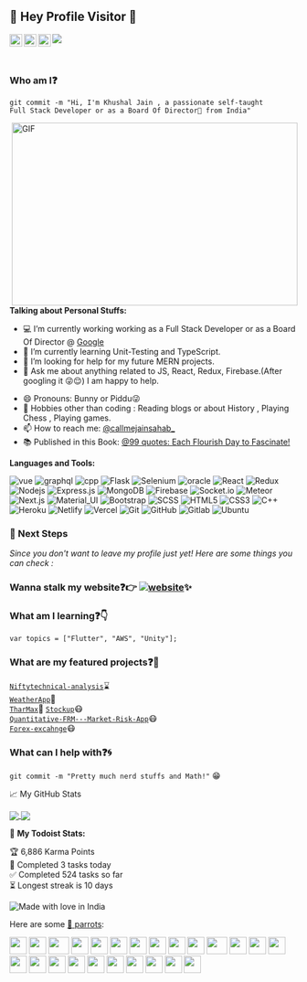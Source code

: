 ## :rainbow: Hey Profile Visitor :eyes:
<a href="https://github.com/85599">
  <img align="left" alt="Khushal Jain" width="22px" src="https://raw.githubusercontent.com/peterthehan/peterthehan/master/assets/github.svg" />
</a>
</a>
<a href="https://www.facebook.com/khushal.jain.31542">
  <img align="left" alt="Khushal's Facebook" width="22px" src="https://raw.githubusercontent.com/peterthehan/peterthehan/master/assets/facebook.svg" />
</a>
<a href="https://www.youtube.com/channel/UCW1KnyyxhYQ-SVtTYZLKoNw">
  <img align="left" alt="Khushal's Youtube" width="22px" src="https://raw.githubusercontent.com/peterthehan/peterthehan/master/assets/youtube.svg" />
</a>


![](https://visitor-badge.glitch.me/badge?page_id=85599.85599)

<br />

### Who am I:question: 
<code>git commit -m "Hi, I'm Khushal Jain , a passionate self-taught Full Stack Developer or as a Board Of Director🚀 from India"</code>


  <img align="right" alt="GIF" src="https://github.com/abhisheknaiidu/abhisheknaiidu/blob/master/code.gif?raw=true" width="500" height="320" />
  
**Talking about Personal Stuffs:**

- 💻 I’m currently working working as a Full Stack Developer or as a Board Of Director @ [Google](https://www.google.com/)
- 🌱 I’m currently learning Unit-Testing and TypeScript.
- 🤔 I’m looking for help for my future MERN projects.
- 💬 Ask me about anything related to JS, React, Redux, Firebase.(After googling it 😜😌) I am happy to help.
<!--- ⚡️ Fun-Fact: I sleep at 6am 🙃. -->
- 😄 Pronouns: Bunny or Piddu😜
- 🎿 Hobbies other than coding : Reading blogs or about History , Playing Chess , Playing games.
- 📫 How to reach me: [@callmejainsahab_](https://www.instagram.com/callmejainsahab_/) 
- 📚  Published in this Book: [@99 quotes: Each Flourish Day to Fascinate!](https://www.amazon.com/99-quotes-Each-Flourish-Fascinate-ebook/dp/B08HSC46XT/ref=sr_1_1?currency=INR&dchild=1&keywords=chandani%20thanki&language=en_US&qid=1612003610&sr=8-1)

**Languages and Tools:**  

![vue](https://img.shields.io/badge/-React-black?style=flat-square&logo=vue)
![graphql](https://img.shields.io/badge/-React-black?style=flat-square&logo=graphql)
![cpp](https://img.shields.io/badge/-React-black?style=flat-square&logo=cpp)
![Flask](https://img.shields.io/badge/-React-black?style=flat-square&logo=Flask)
![Selenium](https://img.shields.io/badge/-React-black?style=flat-square&logo=selenium)
![oracle](https://img.shields.io/badge/-React-black?style=flat-square&logo=oracle)
![React](https://img.shields.io/badge/-React-black?style=flat-square&logo=react)
![Redux](https://img.shields.io/badge/-Redux-black?style=flat-square&logo=Redux)
![Nodejs](https://img.shields.io/badge/-Nodejs-black?style=flat-square&logo=Node.js)
![Express.js](https://img.shields.io/badge/-Express-black?style=flat-square&logo=expressjs)
![MongoDB](https://img.shields.io/badge/-MongoDB-black?style=flat-square&logo=mongodb)
![Firebase](https://img.shields.io/badge/-Firebase-black?style=flat-square&logo=Firebase)
![Socket.io](https://img.shields.io/badge/-Socket-black?style=flat-square&logo=socket.io)
![Meteor](https://img.shields.io/badge/-Meteor-black?style=flat-square&logo=Meteor)
![Next.js](https://img.shields.io/badge/-Next-black?style=flat-square&logo=Next.js)
![Material_UI](https://img.shields.io/badge/-Material_UI-black?style=flat-square&logo=material-ui)
![Bootstrap](https://img.shields.io/badge/-Bootstrap-black?style=flat-square&logo=bootstrap)
![SCSS](https://img.shields.io/badge/-SCSS-black?style=flat-square&logo=SASS)
![HTML5](https://img.shields.io/badge/-HTML5-black?style=flat-square&logo=html5&logoColor=white)
![CSS3](https://img.shields.io/badge/-CSS3-black?style=flat-square&logo=css3)
![C++](https://img.shields.io/badge/-C++-black?style=flat-square&logo=c)
![Heroku](https://img.shields.io/badge/-Heroku-black?style=flat-square&logo=heroku)
![Netlify](https://img.shields.io/badge/-Netlify-black?style=flat-square&logo=netlify)
![Vercel](https://img.shields.io/badge/-Vercel-black?style=flat-square&logo=vercel)
![Git](https://img.shields.io/badge/-Git-black?style=flat-square&logo=git)
![GitHub](https://img.shields.io/badge/-GitHub-black?style=flat-square&logo=github)
![Gitlab](https://img.shields.io/badge/-Gitlab-black?style=flat-square&logo=gitlab)
![Ubuntu](https://img.shields.io/badge/-Ubuntu-black?style=flat-square&logo=ubuntu)

### 👣 Next Steps

_Since you don't want to leave my profile just yet! Here are some things you can check :_

### Wanna stalk my website:question::point_right: [![website](https://img.shields.io/badge/PortfolioWebsite-KhushalJain-2648ff?style=flat-square&logo=google-chrome)](https://85599.github.io/):sparkles: 

### What am I learning:question::point_down:	
<code>var topics = ["Flutter", "AWS", "Unity"];</code>

### What are my featured projects:question::rocket:
<code>[Niftytechnical-analysis](https://github.com/85599/Niftytechnical-analysis)</code>:hourglass:     
<code>[WeatherApp](https://github.com/85599/WeatherApp.github.io)</code>:rainbow:  
<code>[TharMax](https://github.com/85599/TharMax)</code>:robot:
<code>[Stockup](https://github.com/85599/Stockup.github.io)</code>:mask:     
<code>[Quantitative-FRM---Market-Risk-App](https://github.com/85599/Quantitative-FRM---Market-Risk-App)</code>:mask:  
<code>[Forex-excahnge](https://github.com/85599/Forex-excahnge)</code>:mask:   

### What can I help with:question::cyclone:
<code>git commit -m "Pretty much nerd stuffs and Math!"</code> :grin:

📈 My GitHub Stats

<a href="https://github.com/85599">
  <img align="center" src="https://github-readme-stats.vercel.app/api/top-langs/?username=85599&theme=tokyonight" />
</a>
<a href="https://github.com/85599">
 <img align="center" src="https://github-readme-stats.vercel.app/api?username=85599&show_icons=true&line_height=40&theme=tokyonight&count_private=true" />
</a>


🚧 **My Todoist Stats:**


<!-- TODO-IST:START -->
🏆  6,886 Karma Points           
🌸  Completed 3 tasks today           
✅  Completed 524 tasks so far           
⏳  Longest streak is 10 days
<!-- TODO-IST:END -->

![Made with love in India](https://madewithlove.now.sh/in?heart=true&template=for-the-badge)

Here are some [🦜 parrots](https://cultofthepartyparrot.com):

<div>
    <img src="https://cultofthepartyparrot.com/parrots/hd/githubparrot.gif" width="30" height="30"/>
    <img src="https://cultofthepartyparrot.com/flags/hd/indiaparrot.gif" width="30" height="30"/>
    <img src="https://cultofthepartyparrot.com/parrots/asyncparrot.gif" width="36" height="30"/>
    <img src="https://cultofthepartyparrot.com/parrots/exceptionallyfastparrot.gif" width="30" height="30"/>
    <img src="https://cultofthepartyparrot.com/parrots/hd/60fpsparrot.gif" width="30" height="30"/>
    <img src="https://cultofthepartyparrot.com/parrots/hd/jumpingparrot.gif" width="30" height="30"/>
    <img src="https://cultofthepartyparrot.com/parrots/hd/opensourceparrot.gif" width="30" height="30"/>
    <img src="https://cultofthepartyparrot.com/parrots/hd/dealwithitnowparrot.gif" width="30" height="30"/>
    <img src="https://cultofthepartyparrot.com/parrots/hd/hypnoparrotlight.gif" width="30" height="30"/>
    <img src="https://cultofthepartyparrot.com/parrots/databaseparrot.gif" width="30" height="30"/>
    <img src="https://cultofthepartyparrot.com/parrots/fixparrot.gif" width="36" height="30"/>
    <img src="https://cultofthepartyparrot.com/parrots/hd/laptop_parrot.gif" width="30" height="30"/>
    <img src="https://cultofthepartyparrot.com/parrots/hd/spinningparrot.gif" width="30" height="30"/>
    <img src="https://cultofthepartyparrot.com/parrots/hd/levitationparrot.gif" width="30" height="30"/>
    <img src="https://cultofthepartyparrot.com/parrots/hd/meldparrot.gif" width="30" height="30"/>
    <img src="https://cultofthepartyparrot.com/parrots/slomoparrot.gif" width="30" height="30"/>
    <img src="https://cultofthepartyparrot.com/parrots/hd/moonwalkingparrot.gif" width="30" height="30"/>
    <img src="https://cultofthepartyparrot.com/parrots/hd/stableparrot.gif" width="30" height="30"/>
    <img src="https://cultofthepartyparrot.com/parrots/hd/scienceparrot.gif" width="30" height="30"/>
    <img src="https://cultofthepartyparrot.com/parrots/hd/pirateparrot.gif" width="30" height="30"/>
    <img src="https://cultofthepartyparrot.com/parrots/hd/footballparrot.gif" width="30" height="30"/>
    <img src="https://cultofthepartyparrot.com/parrots/hd/illuminatiparrot.gif" width="30" height="30"/>
    <img src="https://cultofthepartyparrot.com/parrots/hd/hypnoparrotdark.gif" width="30" height="30"/>
    <img src="https://cultofthepartyparrot.com/parrots/hd/mustacheparrot.gif" width="30" height="30"/>







